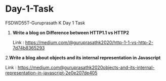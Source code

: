 # Day-1-Task
FSDWD55T-Guruprasath K
Day 1 Task 
 1. **Write a blog on Difference between HTTP1.1 vs HTTP2**
    
    Link : https://medium.com/@guruprasathk2020/http-1-1-vs-http-2-7d74b8365293

 2.**Write a blog about objects and its internal representation in Javascript**
     
Link : https://medium.com@guruprasathk2020objects-and-its-internal-representation-in-javascript-2e0e207de405
